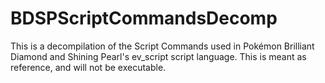 # BDSPScriptCommandsDecomp

This is a decompilation of the Script Commands used in Pokémon Brilliant Diamond and Shining Pearl's ev_script script language.
This is meant as reference, and will not be executable.
